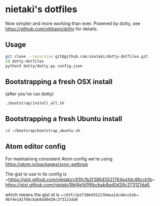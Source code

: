 # nietaki's dotfiles

Now simpler and more working than ever. Powered by dotty, see
 https://github.com/vibhavp/dotty for details.


## Usage

```bash
git clone --recursive git@github.com:nietaki/dotty-dotfiles.git
cd dotty-dotfiles
python3 dotty/dotty.py config.json
```

## Bootstrapping a fresh OSX install

(after you've run dotty)
```bash
./bootstrap/install_all.sh
```

## Bootstrapping a fresh Ubuntu install

```bash
cd ~/bootsrap/bootstrap_ubuntu.sh
```

## Atom editor config

For maintaining consistent Atom config we're using https://atom.io/packages/sync-settings

The gist to use in its config is ~https://gist.github.com/nietaki/c93fc1b2f38645521764ea1dc48ccb1b~ https://gist.github.com/nietaki/9bf4e1d1f6bcbab8ad0d26c373121da6,

which means the gist id is ~`c93fc1b2f38645521764ea1dc48ccb1b`~ `9bf4e1d1f6bcbab8ad0d26c373121da6` 
